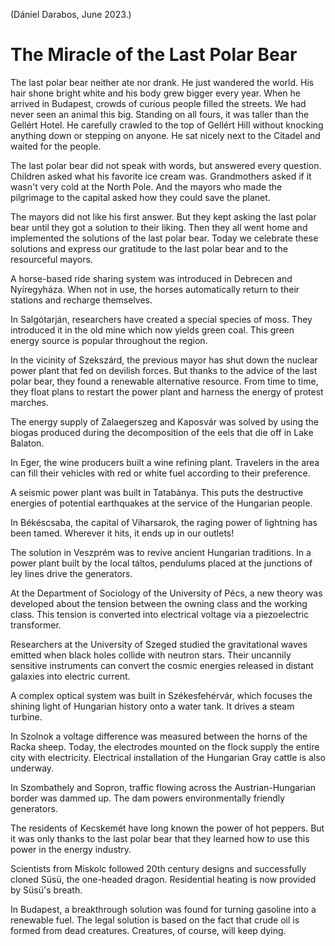 (Dániel Darabos, June 2023.)

# The Miracle of the Last Polar Bear

The last polar bear neither ate nor drank. He just wandered the world. His hair shone bright white and his body grew bigger
every year. When he arrived in Budapest, crowds of curious people filled the streets. We had never seen an animal this
big. Standing on all fours, it was taller than the Gellért Hotel. He carefully crawled to the top of Gellért
Hill without knocking anything down or stepping on anyone. He sat nicely next to the Citadel and waited for the people.

The last polar bear did not speak with words, but answered every question. Children asked what his favorite ice cream
was. Grandmothers asked if it wasn't very cold at the North Pole. And the mayors who made the pilgrimage to the capital
asked how they could save the planet.

The mayors did not like his first answer. But they kept asking the last polar bear until they got a solution to their
liking. Then they all went home and implemented the solutions of the last polar bear. Today we celebrate these
solutions and express our gratitude to the last polar bear and to the resourceful mayors.

A horse-based ride sharing system was introduced in Debrecen and Nyíregyháza. When not in use, the horses
automatically return to their stations and recharge themselves.

In Salgótarján, researchers have created a special species of moss. They introduced it in the old mine which now
yields green coal. This green energy source is popular throughout the region.

In the vicinity of Szekszárd, the previous mayor has shut down the nuclear power plant that fed on devilish
forces. But thanks to the advice of the last polar bear, they found a renewable alternative resource. From time to time,
they float plans to restart the power plant and harness the energy of protest marches.

The energy supply of Zalaegerszeg and Kaposvár was solved by using the biogas produced during the decomposition of
the eels that die off in Lake Balaton.

In Eger, the wine producers built a wine refining plant. Travelers in the area can fill their vehicles with red or white
fuel according to their preference.

A seismic power plant was built in Tatabánya. This puts the destructive energies of potential earthquakes at the service
of the Hungarian people.

In Békéscsaba, the capital of Viharsarok, the raging power of lightning has been tamed. Wherever it hits, it ends up in our
outlets!

The solution in Veszprém was to revive ancient Hungarian traditions. In a power plant built by the local
táltos, pendulums placed at the junctions of ley lines drive the generators.

At the Department of Sociology of the University of Pécs, a new theory was developed about the tension between the owning
class and the working class. This tension is converted into electrical voltage via a piezoelectric transformer.

Researchers at the University of Szeged studied the gravitational waves emitted when black holes collide with neutron
stars. Their uncannily sensitive instruments can convert the cosmic energies released in distant
galaxies into electric current.

A complex optical system was built in Székesfehérvár, which focuses the shining light of Hungarian history onto a water
tank. It drives a steam turbine.

In Szolnok a voltage difference was measured between the horns of the Racka sheep. Today, the
electrodes mounted on the flock supply the entire city with electricity. Electrical installation of the Hungarian Gray
cattle is also underway.

In Szombathely and Sopron, traffic flowing across the Austrian-Hungarian border was dammed up. The dam powers
environmentally friendly generators.

The residents of Kecskemét have long known the power of hot peppers. But it was only thanks to the last polar bear that
they learned how to use this power in the energy industry.

Scientists from Miskolc followed 20th century designs and successfully cloned Süsü, the one-headed dragon.
Residential heating is now provided by Süsü's breath.

In Budapest, a breakthrough solution was found for turning gasoline into a renewable fuel. The legal solution
is based on the fact that crude oil is formed from dead creatures. Creatures, of course, will keep dying.
